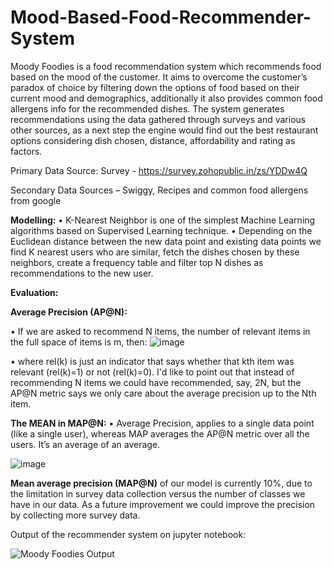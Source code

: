 # Mood-Based-Food-Recommender-System
Moody Foodies is a food recommendation system which recommends food based on the mood of the customer. It aims to overcome the customer’s paradox of choice by filtering down the options of food based on their current mood and demographics, additionally it also provides common food allergens info for the recommended dishes. The system generates recommendations using the data gathered through surveys and various other sources, as a next step the engine would find out the best restaurant options considering dish chosen, distance, affordability and rating as factors.

Primary Data Source: Survey - https://survey.zohopublic.in/zs/YDDw4Q

Secondary Data Sources – Swiggy, Recipes and common food allergens from google 


**Modelling:** 
•	K-Nearest Neighbor is one of the simplest Machine Learning algorithms based on Supervised Learning technique.
•	Depending on the Euclidean distance between the new data point and existing data points we find K nearest users who are similar, fetch the dishes chosen by these neighbors, create a frequency table and filter top N dishes as recommendations to the new user.


**Evaluation:**

**Average Precision (AP@N):**

•	If we are asked to recommend N items, the number of relevant items in the full space of items is m, then:
![image](https://user-images.githubusercontent.com/52981642/125155225-f6a27100-e17b-11eb-93cd-a7491c1e9a73.png)
 
•	where rel(k) is just an indicator that says whether that kth item was relevant (rel(k)=1) or not (rel(k)=0). I'd like to point out that instead of recommending N items we could have recommended, say, 2N, but the AP@N metric says we only care about the average precision up to the Nth item.

**The MEAN in MAP@N:**
•	Average Precision, applies to a single data point (like a single user), whereas MAP averages the AP@N metric over all the users. 
It’s an average of an average.

![image](https://user-images.githubusercontent.com/52981642/125155236-015d0600-e17c-11eb-97df-55faec0269cd.png)

**Mean average precision (MAP@N)** of our model is currently 10%, due to the limitation in survey data collection versus the number of classes we have in our data. As a future improvement we could improve the precision by collecting more survey data. 


Output of the recommender system on jupyter notebook:

![Moody Foodies Output](https://user-images.githubusercontent.com/52981642/125155430-70872a00-e17d-11eb-9de5-90b7e94be69f.PNG)


